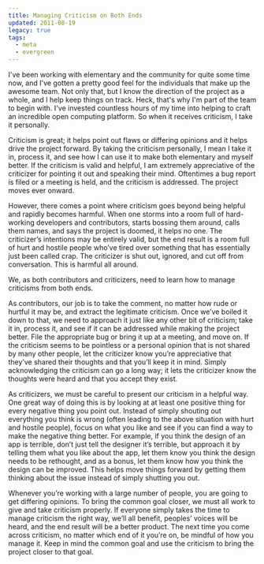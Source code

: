 ```yaml
---
title: Managing Criticism on Both Ends
updated: 2011-08-19
legacy: true
tags:
  - meta
  - evergreen
---
```


I've been working with elementary and the community for quite some time now, and I've gotten a pretty good feel for the individuals that make up the awesome team. Not only that, but I know the direction of the project as a whole, and I help keep things on track. Heck, that's why I'm part of the team to begin with. I've invested countless hours of my time into helping to craft an incredible open computing platform. So when it receives criticism, I take it personally.

Criticism is great; it helps point out flaws or differing opinions and it helps drive the project forward. By taking the criticism personally, I mean I take it in, process it, and see how I can use it to make both elementary and myself better. If the criticism is valid and helpful, I am extremely appreciative of the criticizer for pointing it out and speaking their mind. Oftentimes a bug report is filed or a meeting is held, and the criticism is addressed. The project moves ever onward.

However, there comes a point where criticism goes beyond being helpful and rapidly becomes harmful. When one storms into a room full of hard-working developers and contributors, starts bossing them around, calls them names, and says the project is doomed, it helps no one. The criticizer’s intentions may be entirely valid, but the end result is a room full of hurt and hostile people who’ve tired over something that has essentially just been called crap. The criticizer is shut out, ignored, and cut off from conversation. This is harmful all around.

We, as both contributors and criticizers, need to learn how to manage criticisms from both ends.

As contributors, our job is to take the comment, no matter how rude or hurtful it may be, and extract the legitimate criticism. Once we’ve boiled it down to that, we need to approach it just like any other bit of criticism; take it in, process it, and see if it can be addressed while making the project better. File the appropriate bug or bring it up at a meeting, and move on. If the criticism seems to be pointless or a personal opinion that is not shared by many other people, let the criticizer know you’re appreciative that they’ve shared their thoughts and that you’ll keep it in mind. Simply acknowledging the criticism can go a long way; it lets the criticizer know the thoughts were heard and that you accept they exist.

As criticizers, we must be careful to present our criticism in a helpful way. One great way of doing this is by looking at at least one positive thing for every negative thing you point out. Instead of simply shouting out everything you think is wrong (often leading to the above situation with hurt and hostile people), focus on what you like and see if you can find a way to make the negative thing better. For example, if you think the design of an app is terrible, don’t just tell the designer it’s terrible, but approach it by telling them what you like about the app, let them know you think the design needs to be rethought, and as a bonus, let them know how you think the design can be improved. This helps move things forward by getting them thinking about the issue instead of simply shutting you out.

Whenever you’re working with a large number of people, you are going to get differing opinions. To bring the common goal closer, we must all work to give and take criticism properly. If everyone simply takes the time to manage criticism the right way, we’ll all benefit, peoples’ voices will be heard, and the end result will be a better product. The next time you come across criticism, no matter which end of it you’re on, be mindful of how you manage it. Keep in mind the common goal and use the criticism to bring the project closer to that goal.
